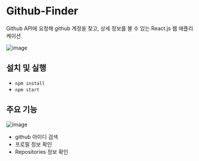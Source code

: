 # Github-Finder

Github API에 요청해 github 계정을 찾고, 상세 정보를 볼 수 있는 React.js 웹 애플리케이션

![image](https://user-images.githubusercontent.com/43179397/67196237-60716900-f435-11e9-8fdf-ed47f6c55753.png)



## 설치 및 실행

- `npm install`
- `npm start`



## 주요 기능

![image](https://user-images.githubusercontent.com/43179397/67196845-8ba88800-f436-11e9-93b0-8485e0fe991d.png)

- github 아이디 검색
- 프로필 정보 확인
- Repositories 정보 확인



